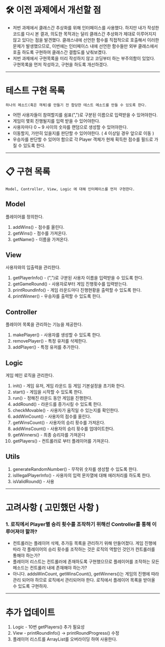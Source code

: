 # 🛠️ 이전 과제에서 개선할 점 
- 저번 과제에서 클래스간 추상화를 위해 인터페이스를 사용했다. 하지만 내가 작성한 코드를 다시 본 결과, 의도한 목적과는 달리 클래스간 추상화가 제대로 이루어지지 않고 있다는 점을 발견했다. 클래스내에 선언한 함수를 직접적으로 호출해서 이러한 문제가 발생했으므로, 이번에는 인터페이스 내에 선언한 함수들만 외부 클래스에서 호출 하도록 구현하여 클래스간 결합도를 낮춰보곘다.
- 저번 과제에서 구현목록을 미리 작성하지 않고 코딩부터 하는 부주의함이 있었다. 구현목록을 먼저 작성하고, 구현을 하도록 개선하겠다. 

---
[//]: # (- 저번 과제에서 플레이어와 플레이어 컨트롤러를 구분했었다. 이는 로직과 플레이어 간의 결합도를 낮추기 위)

# 테스트 구현 목록 
```
하나의 메소드(혹은 객체)를 만들기 전 합당한 테스트 메소드를 만들 수 있도록 한다.
``` 
- 어떤 사용자들이 참여할지를 쉼표(",")로 구분된 이름으로 입력받을 수 있어야한다.
- 게임이 몇회 진행될지를 입력 받을 수 있어야한다.
- 사용자마다 0 ~ 9 사이의 숫자를 랜덤으로 생성할 수 있어야한다.
- 이동할지, 가만히 있을지를 판단할 수 있어야한다. ( 4 이상일 경우 앞으로 이동 )
- 우승자를 판단할 수 있어야 함으로 각 Player 객체가 현재 획득한 점수를 필드로 가질 수 있도록 한다.
---
# 📋 구현 목록
```
Model, Controller, View, Logic 에 대해 인터페이스를 먼저 구현한다.
```
## Model
플레이어를 정의한다. 
1. addWins() - 점수를 올린다.
2. getWins() - 점수를 가져온다.
3. getName()  - 이름을 가져온다.
## View
사용자와의 입출력을 관리한다.
1. getPlayerInfo() - (",")로 구분된 사용자 이름을 입력받을 수 있도록 한다.
2. getGameRound() - 사용자로부터 게임 진행횟수를 입력받는다.
3. printRoundInfo() - 게임 라운드마다 진행현황을 출력할 수 있도록 한다.
4. printWinner() - 우승자를 출력할 수 있도록 한다.
## Controller
플레이어 목록을 관리하는 기능을 제공한다.
1. makePlayer() - 사용자를 생성할 수 있도록 한다.
2. removePlayer() - 특정 유저를 삭제한다.
3. addPlayer() - 특정 유저를 추가한다.
## Logic
게임 메인 로직을 관리한다.
1. init() - 게임 유저, 게임 라운드 등 게임 기본설정을 초기화 한다. 
2. start() - 게임을 시작할 수 있도록 한다.
3. run() - 정해진 라운드 동안 게임을 진행한다.
4. addRound() - 라운드를 증가시킬 수 있도록 한다.
5. checkMovable() - 사용자가 움직일 수 있는지를 확인한다.
6. addWinCount() - 사용자의 점수를 올린다.
7. getWinsCount() - 사용자의 승리 횟수를 가져온다.
8. addWinsCount() - 사용자의 승리 횟수를 업데이트한다.
9. getWinners() - 최종 승리자를 가져온다
10. getPlayers() - 컨트롤러로 부터 플레이어를 가져온다.
## Utils
1. generateRandomNumber() - 무작위 숫자를 생성할 수 있도록 한다.
2. isIllegalPlayerInfo() - 사용자의 입력 문자열에 대해 에러처리를 하도록 한다. 
3. isValidRound() - 사용
--- 
# 고려사항 ( 고민했던 사항 )
### 1. 로직에서 Player별 승리 횟수를 조작하기 위해선 Controller를 통해 이루어져야 할까?
  - 컨트롤러는 플레이어 삭제, 추가등 목록을 관리하기 위해 만들어졌다. 게임 진행에 따라 각 플레이어의 승리 횟수를 조작하는 것은 로직의 역할인 것인가 컨트롤러를 통해야 하는가? 
  - 플레이어 리스트는 컨트롤러에 존재하도록 구현했으므로 플레이어를 조작하는 모든 메소드는 컨트롤러 내에 존재해야 하는가?
  - 아니다. addsWinCount, getWinsCount(), getWinners()는 게임의 진행에 따라 관리 되어야 하므로 로직에서 관리되어야 한다. 로직에서 플레이어 목록을 받아올 수 있도록 구현하자.
---

# 추가 업데이트
1. Logic - 10번 getPlayers() 추가 필요성 
2. View - printRoundInfo() -> printRoundProgress() 수정
3. 플레이어 리스트를 ArrayList를 오버라이딩 하여 사용한다. 





